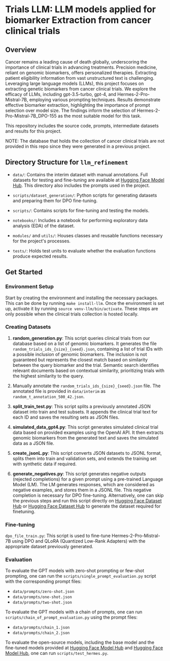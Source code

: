 # Trials LLM: LLM models applied for biomarker Extraction from cancer clinical trials

## Overview
Cancer remains a leading cause of death globally, underscoring the importance of clinical trials in advancing treatments. Precision medicine, reliant on genomic biomarkers, offers personalized therapies. Extracting patient eligibility information from vast unstructured text is challenging. Leveraging large language models (LLMs), this project focuses on extracting genetic biomarkers from cancer clinical trials. We explore the efficacy of LLMs, including gpt-3.5-turbo, gpt-4, and Hermes-2-Pro-Mistral-7B, employing various prompting techniques. Results demonstrate effective biomarker extraction, highlighting the importance of prompt selection over model size. The findings inform the selection of Hermes-2-Pro-Mistral-7B_DPO-155 as the most suitable model for this task.

This repository includes the source code, prompts, intermediate datasets and results for this project.

NOTE: The database that holds the collection of cancer clinical trials are not provided in this repo since they were generated in a previous project.

## Directory Structure for `llm_refinement`

- `data/`: Contains the interim dataset with manual annotations. Full datasets for testing and fine-tuning are available at [Hugging Face Model Hub](https://huggingface.co/nalkhou). This directory also includes the prompts used in the project.

- `scripts/dataset_generation/`: Python scripts for generating datasets and preparing them for DPO fine-tuning.

- `scripts/`: Contains scripts for fine-tuning and testing the models.

- `notebooks/`: Includes a notebook for performing exploratory data analysis (EDA) of the dataset.

- `modules/` and `utils/`: Houses classes and reusable functions necessary for the project's processes.

- `tests/`: Holds test units to evaluate whether the evaluation functions produce expected results.


## Get Started

### Environment Setup
Start by creating the environment and installing the necessary packages. This can be done by running `make install-llm`. Once the environment is set up, activate it by running `source venv-llm/bin/activate`.
These steps are only possible when the clinical trials collection is hosted locally.

### Creating Datasets

1. **random_generation.py**: This script queries clinical trials from our database based on a list of genomic biomarkers. It generates the file `random_trials_ids_{size}_{seed}.json`, containing a list of trial IDs with a possible inclusion of genomic biomarkers. The inclusion is not guaranteed but represents the closest match based on similarity between the query biomarker and the trial. Semantic search identifies relevant documents based on contextual similarity, prioritizing trials with the highest similarity to the query.

2. Manually annotate the `random_trials_ids_{size}_{seed}.json` file. The annotated file is provided in `data/interim` as `random_t_annotation_500_42.json`.

3. **split_train_test.py**: This script splits a previously annotated JSON dataset into train and test subsets. It appends the clinical trial text for each ID and saves the resulting sets as JSON files.

4. **simulated_data_gpt4.py**: This script generates simulated clinical trial data based on provided examples using the OpenAI API. It then extracts genomic biomarkers from the generated text and saves the simulated data as a JSON file.

5. **create_jsonL.py**: This script converts JSON datasets to JSONL format, splits them into train and validation sets, and extends the training set with synthetic data if required.

6. **generate_negatives.py**: This script generates negative outputs (rejected completions) for a given prompt using a pre-trained Language Model (LM). The LM generates responses, which are considered as negative examples, and stores them in a JSONL file. This negative completion is necessary for DPO fine-tuning. Alternatively, one can skip the previous steps and run this script directly on [Hugging Face Dataset Hub](https://huggingface.co/datasets/nalkhou/clinical-trials/) or [Hugging Face Dataset Hub](https://huggingface.co/datasets/nalkhou/clinical-trial-mixed) to generate the dataset required for finetuning.


### Fine-tuning

`dpo_file_train.py`: This script is used to fine-tune Hermes-2-Pro-Mistral-7B using DPO and QLoRA (Quantized Low-Rank Adapters) with the appropriate dataset previously generated.

### Evaluation

To evaluate the GPT models with zero-shot prompting or few-shot prompting, one can run the `scripts/single_prompt_evaluation.py` script with the corresponding prompt files:
- `data/prompts/zero-shot.json`
- `data/prompts/one-shot.json`
- `data/prompts/two-shot.json`

To evaluate the GPT models with a chain of prompts, one can run `scripts/chain_of_prompt_evaluation.py` using the prompt files:
- `data/prompts/chain_1.json`
- `data/prompts/chain_2.json`

To evaluate the open-source models, including the base model and the fine-tuned models provided at [Hugging Face Model Hub](https://huggingface.co/nalkhou/Hermes-2-Pro-Mistral-7B_DPO-92) and [Hugging Face Model Hub](https://huggingface.co/nalkhou/Hermes-2-Pro-Mistral-7B_DPO-156), one can run `scripts/test_hermes.py`.

